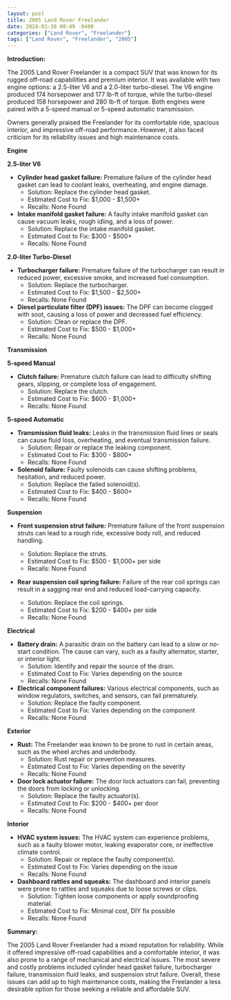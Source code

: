 ```yaml
---
layout: post
title: 2005 Land Rover Freelander
date: 2024-03-30 00:49 -0400
categories: ["Land Rover", "Freelander"]
tags: ["Land Rover", "Freelander", "2005"]
---
```

**Introduction:**

The 2005 Land Rover Freelander is a compact SUV that was known for its rugged off-road capabilities and premium interior. It was available with two engine options: a 2.5-liter V6 and a 2.0-liter turbo-diesel. The V6 engine produced 174 horsepower and 177 lb-ft of torque, while the turbo-diesel produced 158 horsepower and 280 lb-ft of torque. Both engines were paired with a 5-speed manual or 5-speed automatic transmission.

Owners generally praised the Freelander for its comfortable ride, spacious interior, and impressive off-road performance. However, it also faced criticism for its reliability issues and high maintenance costs.

**Engine**

**2.5-liter V6**

* **Cylinder head gasket failure:** Premature failure of the cylinder head gasket can lead to coolant leaks, overheating, and engine damage.
    * Solution: Replace the cylinder head gasket.
    * Estimated Cost to Fix: $1,000 - $1,500+
    * Recalls: None Found
* **Intake manifold gasket failure:** A faulty intake manifold gasket can cause vacuum leaks, rough idling, and a loss of power.
    * Solution: Replace the intake manifold gasket.
    * Estimated Cost to Fix: $300 - $500+
    * Recalls: None Found

**2.0-liter Turbo-Diesel**

* **Turbocharger failure:** Premature failure of the turbocharger can result in reduced power, excessive smoke, and increased fuel consumption.
    * Solution: Replace the turbocharger.
    * Estimated Cost to Fix: $1,500 - $2,500+
    * Recalls: None Found
* **Diesel particulate filter (DPF) issues:** The DPF can become clogged with soot, causing a loss of power and decreased fuel efficiency.
    * Solution: Clean or replace the DPF.
    * Estimated Cost to Fix: $500 - $1,000+
    * Recalls: None Found

**Transmission**

**5-speed Manual**

* **Clutch failure:** Premature clutch failure can lead to difficulty shifting gears, slipping, or complete loss of engagement.
    * Solution: Replace the clutch.
    * Estimated Cost to Fix: $600 - $1,000+
    * Recalls: None Found

**5-speed Automatic**

* **Transmission fluid leaks:** Leaks in the transmission fluid lines or seals can cause fluid loss, overheating, and eventual transmission failure.
    * Solution: Repair or replace the leaking component.
    * Estimated Cost to Fix: $300 - $800+
    * Recalls: None Found
* **Solenoid failure:** Faulty solenoids can cause shifting problems, hesitation, and reduced power.
    * Solution: Replace the failed solenoid(s).
    * Estimated Cost to Fix: $400 - $600+
    * Recalls: None Found

**Suspension**

* **Front suspension strut failure:** Premature failure of the front suspension struts can lead to a rough ride, excessive body roll, and reduced handling.
    * Solution: Replace the struts.
    * Estimated Cost to Fix: $500 - $1,000+ per side
    * Recalls: None Found

* **Rear suspension coil spring failure:** Failure of the rear coil springs can result in a sagging rear end and reduced load-carrying capacity.
    * Solution: Replace the coil springs.
    * Estimated Cost to Fix: $200 - $400+ per side
    * Recalls: None Found

**Electrical**

* **Battery drain:** A parasitic drain on the battery can lead to a slow or no-start condition. The cause can vary, such as a faulty alternator, starter, or interior light.
    * Solution: Identify and repair the source of the drain.
    * Estimated Cost to Fix: Varies depending on the source
    * Recalls: None Found
* **Electrical component failures:** Various electrical components, such as window regulators, switches, and sensors, can fail prematurely.
    * Solution: Replace the faulty component.
    * Estimated Cost to Fix: Varies depending on the component
    * Recalls: None Found

**Exterior**

* **Rust:** The Freelander was known to be prone to rust in certain areas, such as the wheel arches and underbody.
    * Solution: Rust repair or prevention measures.
    * Estimated Cost to Fix: Varies depending on the severity
    * Recalls: None Found
* **Door lock actuator failure:** The door lock actuators can fail, preventing the doors from locking or unlocking.
    * Solution: Replace the faulty actuator(s).
    * Estimated Cost to Fix: $200 - $400+ per door
    * Recalls: None Found

**Interior**

* **HVAC system issues:** The HVAC system can experience problems, such as a faulty blower motor, leaking evaporator core, or ineffective climate control.
    * Solution: Repair or replace the faulty component(s).
    * Estimated Cost to Fix: Varies depending on the issue
    * Recalls: None Found
* **Dashboard rattles and squeaks:** The dashboard and interior panels were prone to rattles and squeaks due to loose screws or clips.
    * Solution: Tighten loose components or apply soundproofing material.
    * Estimated Cost to Fix: Minimal cost, DIY fix possible
    * Recalls: None Found

**Summary:**

The 2005 Land Rover Freelander had a mixed reputation for reliability. While it offered impressive off-road capabilities and a comfortable interior, it was also prone to a range of mechanical and electrical issues. The most severe and costly problems included cylinder head gasket failure, turbocharger failure, transmission fluid leaks, and suspension strut failure. Overall, these issues can add up to high maintenance costs, making the Freelander a less desirable option for those seeking a reliable and affordable SUV.
